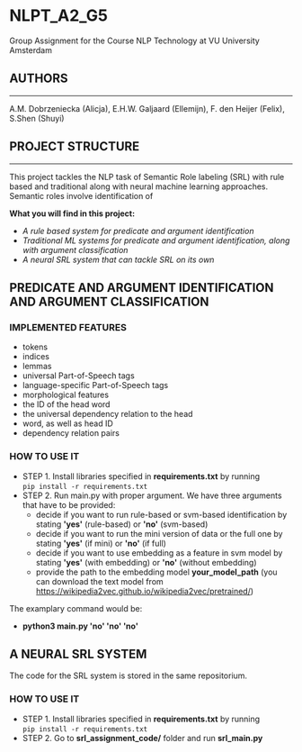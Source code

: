 # NLPT_A2_G5
Group Assignment for the Course NLP Technology at VU University Amsterdam

## AUTHORS
------------------
A.M. Dobrzeniecka (Alicja), E.H.W. Galjaard (Ellemijn), F. den Heijer (Felix), S.Shen (Shuyi)

## PROJECT STRUCTURE
-------------------
This project tackles the NLP task of Semantic Role labeling (SRL) with rule based and traditional along with neural machine learning approaches. Semantic roles involve identification of

**What you will find in this project:**
- _A rule based system for predicate and argument identification_
- _Traditional ML systems for predicate and argument identification, along with argument classification_
- _A neural SRL system that can tackle SRL on its own_

## PREDICATE AND ARGUMENT IDENTIFICATION AND ARGUMENT CLASSIFICATION

### IMPLEMENTED FEATURES

- tokens
- indices
- lemmas
- universal Part-of-Speech tags
- language-specific Part-of-Speech tags
- morphological features
- the ID of the head word
- the universal dependency relation to the head
- word, as well as head ID
- dependency relation pairs

### HOW TO USE IT
- STEP 1. Install libraries specified in **requirements.txt** by running    
    `pip install -r requirements.txt`    
- STEP 2. Run main.py with proper argument. We have three arguments that have to be provided:
    - decide if you want to run rule-based or svm-based identification by stating **'yes'** (rule-based) or **'no'** (svm-based)
    - decide if you want to run the mini version of data or the full one by stating **'yes'** (if mini) or **'no'** (if full)
    - decide if you want to use embedding as a feature in svm model by stating **'yes'** (with embedding) or **'no'** (without embedding)
    - provide the path to the embedding model **your_model_path** (you can download the text model from https://wikipedia2vec.github.io/wikipedia2vec/pretrained/)

The examplary command would be:
- **python3 main.py 'no' 'no' 'no'**

## A NEURAL SRL SYSTEM 

The code for the SRL system is stored in the same repositorium. 

### HOW TO USE IT
- STEP 1. Install libraries specified in **requirements.txt** by running    
    `pip install -r requirements.txt`    
- STEP 2. Go to **srl_assignment_code/** folder and run **srl_main.py**
